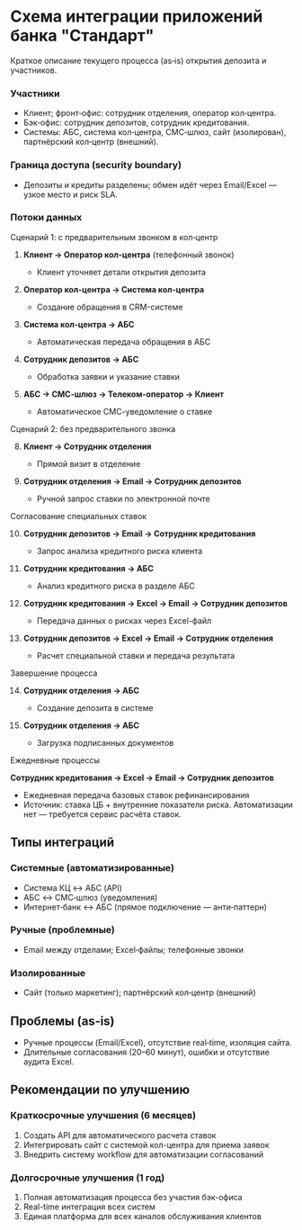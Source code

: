 # Схема интеграции приложений банка "Стандарт"

Краткое описание текущего процесса (as‑is) открытия депозита и участников.

### Участники
- Клиент; фронт‑офис: сотрудник отделения, оператор кол‑центра.
- Бэк‑офис: сотрудник депозитов, сотрудник кредитования.
- Системы: АБС, система кол‑центра, СМС‑шлюз, сайт (изолирован), партнёрский кол‑центр (внешний).

### Граница доступа (security boundary)
- Депозиты и кредиты разделены; обмен идёт через Email/Excel — узкое место и риск SLA.

### Потоки данных

Сценарий 1: с предварительным звонком в кол‑центр

1. **Клиент → Оператор кол-центра** (телефонный звонок)
   - Клиент уточняет детали открытия депозита

2. **Оператор кол-центра → Система кол-центра** 
   - Создание обращения в CRM-системе

3. **Система кол-центра → АБС**
   - Автоматическая передача обращения в АБС

4. **Сотрудник депозитов → АБС**
   - Обработка заявки и указание ставки

5. **АБС → СМС-шлюз → Телеком-оператор → Клиент**
   - Автоматическое СМС-уведомление о ставке

Сценарий 2: без предварительного звонка

8. **Клиент → Сотрудник отделения**
   - Прямой визит в отделение

9. **Сотрудник отделения → Email → Сотрудник депозитов**
   - Ручной запрос ставки по электронной почте

 

Согласование специальных ставок

10. **Сотрудник депозитов → Email → Сотрудник кредитования**
    - Запрос анализа кредитного риска клиента

11. **Сотрудник кредитования → АБС**
    - Анализ кредитного риска в разделе АБС

12. **Сотрудник кредитования → Excel → Email → Сотрудник депозитов**
    - Передача данных о рисках через Excel-файл

13. **Сотрудник депозитов → Excel → Email → Сотрудник отделения**
    - Расчет специальной ставки и передача результата

Завершение процесса

14. **Сотрудник отделения → АБС**
    - Создание депозита в системе

15. **Сотрудник отделения → АБС**
    - Загрузка подписанных документов

Ежедневные процессы

**Сотрудник кредитования → Excel → Email → Сотрудник депозитов**
- Ежедневная передача базовых ставок рефинансирования
- Источник: ставка ЦБ + внутренние показатели риска. Автоматизации нет — требуется сервис расчёта ставок.

## Типы интеграций

### Системные (автоматизированные)
- Система КЦ ↔ АБС (API)
- АБС ↔ СМС‑шлюз (уведомления)
- Интернет‑банк ↔ АБС (прямое подключение — анти‑паттерн)

### Ручные (проблемные)
- Email между отделами; Excel‑файлы; телефонные звонки

### Изолированные
- Сайт (только маркетинг); партнёрский кол‑центр (внешний)

## Проблемы (as‑is)
- Ручные процессы (Email/Excel), отсутствие real‑time, изоляция сайта.
- Длительные согласования (20–60 минут), ошибки и отсутствие аудита Excel.

## Рекомендации по улучшению

### Краткосрочные улучшения (6 месяцев)
1. Создать API для автоматического расчета ставок
2. Интегрировать сайт с системой кол-центра для приема заявок
3. Внедрить систему workflow для автоматизации согласований

### Долгосрочные улучшения (1 год)
1. Полная автоматизация процесса без участия бэк-офиса
2. Real-time интеграция всех систем
3. Единая платформа для всех каналов обслуживания клиентов
